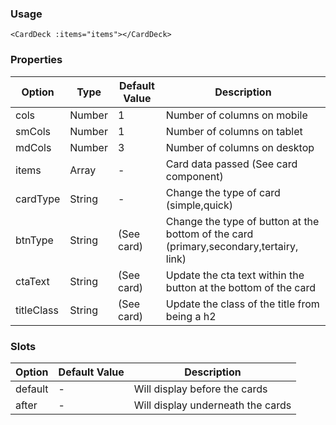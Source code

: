 ### Usage

```
<CardDeck :items="items"></CardDeck>
```

### Properties

| Option | Type | Default Value | Description |
| ------ | ---- | ------------- | ----------- |
| cols  | Number | 1 | Number of columns on mobile |
| smCols  | Number | 1 | Number of columns on tablet |
| mdCols  | Number | 3 | Number of columns on desktop |
| items  | Array | - | Card data passed (See card component) |
| cardType | String | - | Change the type of card (simple,quick) |
| btnType | String | (See card) | Change the type of button at the bottom of the card (primary,secondary,tertairy, link) |
| ctaText | String | (See card) | Update the cta text within the button at the bottom of the card |
| titleClass | String | (See card) | Update the class of the title from being a h2 |

### Slots

| Option | Default Value | Description |
| ------ | ------------- | ----------- |
| default | - | Will display before the cards |
| after | - | Will display underneath the cards |